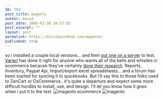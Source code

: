 ```yaml
---
ID: 703
post_title: magento
author: David
post_date: 2008-01-30 10:57:55
post_excerpt: ""
layout: post
permalink: https://davidawindham.com/magento/
published: true
---
```

so i installed a couple local versions... and then <a href="http://windhamagency.net/sto">put one on a server</a> to test.  <a href="http://www.varien.com/">Varien</a> has done it right for anyone who wants all of the bells and whistles in ecommerce because they've certainly <a href="http://www.varien.com/blog/">done their research</a>.  Reports, Inventory, Paypal Api, Import/export excel spreadsheets... and a forum has been started for syncing it to quickbooks.  But I'll say this to those folks used to ZenCart or OsCommerce.. it's quite a departure and expect some more difficult hurdles to install, use, and design.  I'll let you know how it goes when i put it to the test.
<img src="http://davidawindham.com/images/magento3.png" alt="magento ecommerce" />
<img src="http://davidawindham.com/images/magento2.png" alt="magento" />